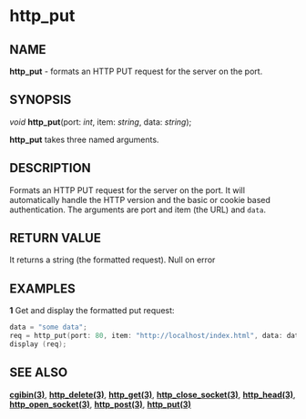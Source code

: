 # http_put

## NAME

**http_put** - formats an HTTP PUT request for the server on the port.

## SYNOPSIS

*void* **http_put**(port: *int*, item: *string*, data: *string*);

**http_put** takes three named arguments.

## DESCRIPTION
Formats an HTTP PUT request for the server on the port.
It will automatically handle the HTTP version and the basic or cookie based authentication. The arguments are port and item (the URL) and `data`.

## RETURN VALUE
It returns a string (the formatted request). Null on error

## EXAMPLES

**1** Get and display the formatted put request: 
```cpp
data = "some data";
req = http_put(port: 80, item: "http://localhost/index.html", data: data);
display (req);
```

## SEE ALSO

**[cgibin(3)](cgibin.md)**, **[http_delete(3)](http.md)**, **[http_get(3)](http.md)**, **[http_close_socket(3)](http.md)**, **[http_head(3)](http.md)**, **[http_open_socket(3)](http.md)**, **[http_post(3)](http.md)**, **[http_put(3)](http.md)**
